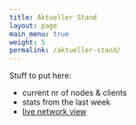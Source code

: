 ```yaml
---
title: Aktueller Stand
layout: page
main_menu: true
weight: 5
permalink: /aktueller-stand/
---
```


Stuff to put here:

* current nr of nodes & clients
* stats from the last week
* [live network view](http://map.freifunk-darmstadt.de)
